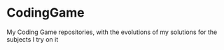 # CodingGame
My Coding Game repositories, with the evolutions of my solutions for the subjects I try on it
